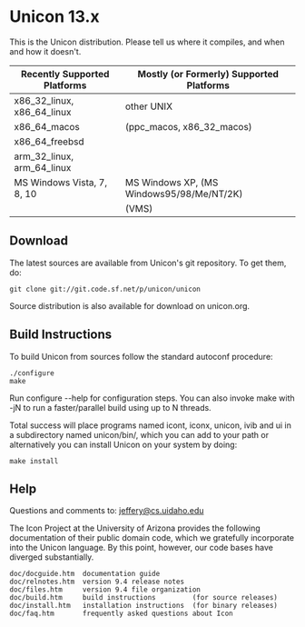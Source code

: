 Unicon 13.x
===========

This is the Unicon distribution.  Please tell us
where it compiles, and when and how it doesn't.


| Recently Supported Platforms  |  Mostly (or Formerly) Supported Platforms  |
| ----------------------------- | ------------------------------------------ |
| x86_32_linux, x86_64_linux    |  other UNIX                                |
| x86_64_macos                  |  (ppc_macos, x86_32_macos)                 |
| x86_64_freebsd                |                                            |
| arm_32_linux, arm_64_linux    |                                            |
| MS Windows Vista, 7, 8, 10    |  MS Windows XP, (MS Windows95/98/Me/NT/2K) |
|                               |  (VMS)                                     |


Download
--------

The latest sources are available from Unicon's git repository. To get them, do:

```
git clone git://git.code.sf.net/p/unicon/unicon
```
Source distribution is also available for download on unicon.org.

Build Instructions
-----------------

To build Unicon from sources follow the standard autoconf procedure:

```
./configure
make

```
Run configure --help for configuration steps. You can also invoke
make with -jN to run a faster/parallel build using up to N threads.

Total success will place programs named icont, iconx, unicon, ivib and ui
in a subdirectory named unicon/bin/, which you can add to your path or alternatively
you can install Unicon on your system by doing:

```
make install
```

Help
----

Questions and comments to: jeffery@cs.uidaho.edu

The Icon Project at the University of Arizona provides the following
documentation of their public domain code, which we gratefully incorporate
into the Unicon language. By this point, however, our code bases have
diverged substantially.

    doc/docguide.htm  documentation guide
    doc/relnotes.htm  version 9.4 release notes
    doc/files.htm     version 9.4 file organization
    doc/build.htm     build instructions         (for source releases)
    doc/install.htm   installation instructions  (for binary releases)
    doc/faq.htm       frequently asked questions about Icon
